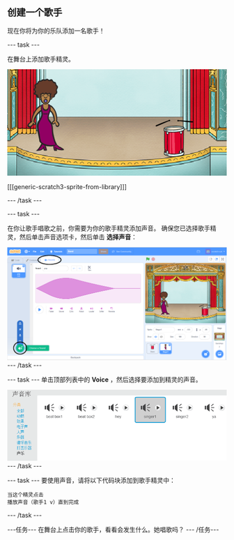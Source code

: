## 创建一个歌手

现在你将为你的乐队添加一名歌手！

\--- task \---

在舞台上添加歌手精灵。

![截屏](images/band-singer-mic.png)

[[[generic-scratch3-sprite-from-library]]]

\--- /task \---

\--- task \---

在你让歌手唱歌之前，你需要为你的歌手精灵添加声音。 确保您已选择歌手精灵，然后单击声音选项卡，然后单击 **选择声音**：

![截屏](images/band-import-sound-annotated.png) \--- /task \---

\--- task \--- 单击顶部列表中的 **Voice** ，然后选择要添加到精灵的声音。

![截图](images/band-choose-sound.png) \--- /task \---

\--- task \--- 要使用声音，请将以下代码块添加到歌手精灵中：

```blocks3
当这个精灵点击
播放声音（歌手1 v）直到完成
```

\--- /task \---

\---任务\--- 在舞台上点击你的歌手，看看会发生什么。她唱歌吗？ \--- /任务\---